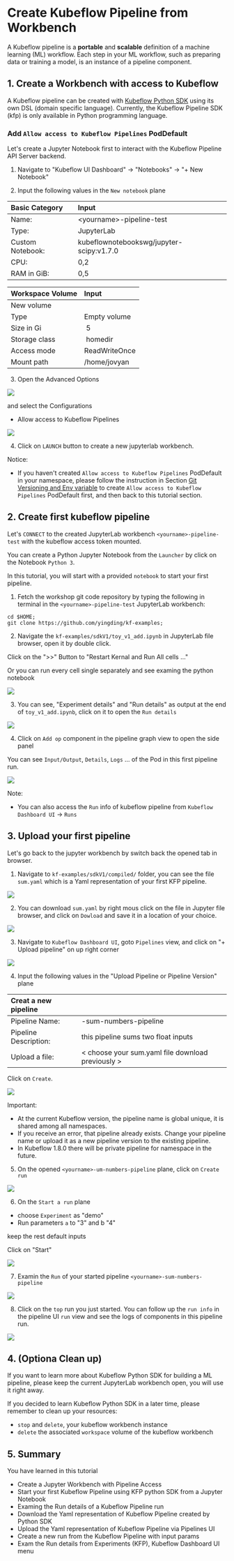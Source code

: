 # Create Kubeflow Pipeline from Workbench

A Kubeflow pipeline is a **portable** and **scalable** definition of a machine learning (ML) workflow. Each step in your ML workflow, such as preparing data or training a model, is an instance of a pipeline component.

## 1. Create a Workbench with access to Kubeflow

A Kubeflow pipeline can be created with [Kubeflow Python SDK](https://pypi.org/project/kfp/) using its own DSL (domain specific language). Currently, the Kubeflow Pipeline SDK (kfp) is only available in Python programming language.

### Add `Allow access to Kubeflow Pipelines` PodDefault
Let's create a Jupyter Notebook first to interact with the Kubeflow Pipeline API Server backend.

1. Navigate to "Kubeflow UI Dashboard" -> "Notebooks" -> "+ New Notebook"

2. Input the following values in the `New notebook` plane

| Basic Category | Input |
|:--- | :--- |
| Name: | \<yourname\>-pipeline-test |
| Type: | JupyterLab |
| Custom Notebook: | kubeflownotebookswg/jupyter-scipy:v1.7.0 |
| CPU: | 0,2 |
| RAM in GiB: | 0,5 |

| Workspace Volume | Input |
|:--- | :--- |
| New volume | |
| Type | Empty volume |
| Size in Gi | 5 |
| Storage class | homedir |
| Access mode | ReadWriteOnce |
| Mount path | /home/jovyan |

3. Open the Advanced Options

![](./images/workbench4_advanced_notebook_options.png)

and select the Configurations
* Allow access to Kubeflow Pipelines

![](./images/pipeline1_select_kfp_poddefault.png)

4. Click on `LAUNCH` button to create a new jupyterlab workbench.


Notice:
* If you haven't created `Allow access to Kubeflow Pipelines` PodDefault in your namespace, please follow the instruction in Section [Git Versioning and Env variable](./workbench4.md) to create `Allow access to Kubeflow Pipelines` PodDefault first, and then back to this tutorial section.

## 2. Create first kubeflow pipeline

Let's `CONNECT` to the created JupyterLab workbench `<yourname>-pipeline-test` with the kubeflow access token mounted.

You can create a Python Jupyter Notebook from the `Launcher` by click on the Notebook `Python 3`.

In this tutorial, you will start with a provided `notebook` to start your first pipeline.

1. Fetch the workshop git code repository by typing the following in terminal in the `<yourname>-pipeline-test` JupyterLab workbench:
```shell
cd $HOME;
git clone https://github.com/yingding/kf-examples;
```

2. Navigate the `kf-examples/sdkV1/toy_v1_add.ipynb` in JupyterLab file browser, open it by double click.

Click on the ">>" Button to "Restart Kernal and Run All cells ..." 

Or you can run every cell single separately and see examing the python notebook

![](./images/pipeline1_run_first_add_pipeline.png)

3. You can see, "Experiment details" and "Run details" as output at the end of `toy_v1_add.ipynb`, click on it to open the `Run details`

![](./images/pipeline1_open_runs.png)


4. Click on `Add op` component in the pipeline graph view to open the side panel

You can see `Input/Output`, `Details`, `Logs` ... of the Pod in this first pipeline run.

![](./images/pipeline1_run_ui_page.png)

Note:
* You can also access the `Run` info of kubeflow pipeline from `Kubeflow Dashboard UI` -> `Runs`

## 3. Upload your first pipeline 

Let's go back to the jupyter workbench by switch back the opened tab in browser.

1. Navigate to `kf-examples/sdkV1/compiled/` folder, you can see the file `sum.yaml` which is a Yaml representation of your first KFP pipeline.

![](./images/pipeline1_sum_pipeline_yaml.png)

2. You can download `sum.yaml` by right mous click on the file in Jupyter file browser, and click on `Dowload` and save it in a location of your choice.

![](./images/pipeline1_download_pipeline_yaml.png)

3. Navigate to `Kubeflow Dashboard UI`, goto `Pipelines` view, and click on "+ Upload pipeline" on up right corner 

![](./images/pipeline1_upload_pipeline.png)

4. Input the following values in the "Upload Pipeline or Pipeline Version" plane

| Creat a new pipeline | |
|:--- | :--- |
|Pipeline Name: | <yourname>-sum-numbers-pipeline |
|Pipeline Description: | this pipeline sums two float inputs|
|Upload a file: | < choose your sum.yaml file download previously > |

Click on `Create`.

![](./images/pipeline1_ui_upload_create.png)

Important:
*  At the current Kubeflow version, the pipeline name is global unique, it is shared among all namespaces.
* If you receive an error, that pipeline already exists. Change your pipeline name or upload it as a new pipeline version to the existing pipeline.
* In Kubeflow 1.8.0 there will be private pipeline for namespace in the future.

5. On the opened `<yourname>-um-numbers-pipeline` plane, click on `Create run`

![](./images/pipeline1_create_run.png)

6. On the `Start a run` plane

* choose `Experiment` as "demo"
* Run parameters `a` to "3" and b "4"

keep the rest default inputs

Click on "Start"

![](./images/pipeline1_input_param_and_start.png)

7. Examin the `Run` of your started pipeline `<yourname>-sum-numbers-pipeline`

![](./images/pipeline1_runs_demo_run.png)


8. Click on the `top` run you just started.  You can follow up the `run info` in the pipeline UI `run` view and see the logs of components in this pipeline run.

![](./images/pipeline1_demo_sum_run_details.png)

## 4. (Optiona Clean up)

If you want to learn more about Kubeflow Python SDK for building a ML pipeline, please keep the current JupyterLab workbench open, you will use it right away.

If you decided to learn Kubeflow Python SDK in a later time, please remember to clean up your resources:
* `stop` and `delete`, your kubeflow workbench instance
* `delete` the associated `workspace` volume of the kubeflow workbench 

## 5. Summary

You have learned in this tutorial
* Create a Jupyter Workbench with Pipeline Access
* Start your first Kubeflow Pipeline using KFP python SDK from a Jupyter Notebook
* Examing the Run details of a Kubeflow Pipeline run
* Download the Yaml representation of Kubeflow Pipeline created by Python SDK
* Upload the Yaml representation of Kubeflow Pipeline via Pipelines UI
* Create a new run from the Kubeflow Pipeline with input params
* Exam the Run details from Experiments (KFP), Kubeflow Dashboard UI menu


 

